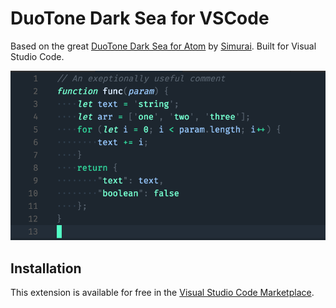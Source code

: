 # DuoTone Dark Sea for VSCode

Based on the great [DuoTone Dark Sea for Atom](https://github.com/simurai/duotone-dark-sea-syntax) by [Simurai](https://github.com/simurai). Built for Visual Studio Code.

![](screenshot.png)

## Installation

This extension is available for free in the [Visual Studio Code Marketplace](https://marketplace.visualstudio.com/items?itemName=sallar.vscode-duotone-dark-sea).



